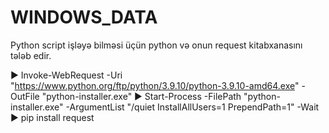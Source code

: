 # WINDOWS_DATA
Python script işləyə bilməsi üçün python və onun request kitabxanasını tələb edir.

▶ Invoke-WebRequest -Uri "https://www.python.org/ftp/python/3.9.10/python-3.9.10-amd64.exe" -OutFile "python-installer.exe"
▶ Start-Process -FilePath "python-installer.exe" -ArgumentList "/quiet InstallAllUsers=1 PrependPath=1" -Wait
▶ pip install request 
